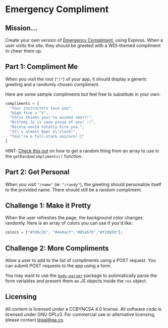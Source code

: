 # Emergency Compliment

## Mission…

Create your own version of [Emergency Compliment](http://emergencycompliment.com/), using Express. When a user visits the site, they should be greeted with a WDI-themed compliment to cheer them up.


## Part 1: Compliment Me

When you visit the root (`"/"`) of your app, it should display a generic greeting and a randomly chosen compliment.

Here are some sample compliments but feel free to substitute in your own:

```js
compliments = [
  "Your instructors love you",
  "High five = ^5",
  "Chris thinks you\'re wicked smart!",
  "Britney Jo is sooo proud of you! :)",
  "Nicole would totally hire you.",
  "It\'s almost beer o\'clock!",
  "You\'re a full-stack unicorn! 🦄"
]
```

HINT: [Check this out](http://stackoverflow.com/questions/5915096/get-random-item-from-javascript-array) on how to get a random thing from an array to use in the `getRandomCompliments()` function.

## Part 2: Get Personal

When you visit `"/name"` (ie: `"/randy"`), the greeting should personalize itself to the provided name. There should still be a random compliment.

## Challenge 1: Make it Pretty

When the user refreshes the page, the background color changes randomly. Here is an array of colors you can use if you'd like:

```js
colors = ["#fd6c3b", "#4edacf","#65a576","#f2d83d"];
```

## Challenge 2: More Compliments

Allow a user to add to the list of compliments using a POST request. You can submit POST requests to the app using a form.

You may want to use the [`body-parser`](https://www.npmjs.com/package/body-parser) package to automatically parse the form variables and present them as JS objects inside the `res` object.

## Licensing
All content is licensed under a CC­BY­NC­SA 4.0 license.
All software code is licensed under GNU GPLv3. For commercial use or alternative licensing, please contact legal@ga.co.
